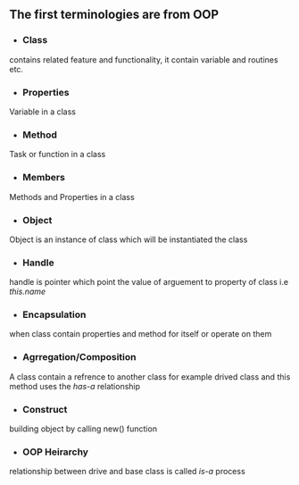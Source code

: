 ## The first terminologies are from OOP

- ### Class
contains related feature and functionality, it contain variable and routines etc.

- ### Properties
Variable in a class 

- ### Method
Task or function in a class

- ### Members
Methods and Properties in a class

- ### Object
Object is an instance of class which will be instantiated the class 

- ### Handle
handle is pointer which point the value of arguement to property of class i.e *this.name*

- ### Encapsulation
when class contain properties and method for itself or operate on them

- ### Agrregation/Composition
A class contain a refrence to another class for example drived class and this method uses the *has-a* relationship

- ### Construct
building object by calling new() function

- ### OOP Heirarchy
relationship between drive and base class is called *is-a* process